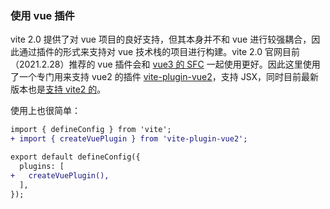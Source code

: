 ### 使用 vue 插件

vite 2.0 提供了对 vue 项目的良好支持，但其本身并不和 vue 进行较强耦合，因此通过插件的形式来支持对 vue 技术栈的项目进行构建。vite 2.0 官网目前（2021.2.28）推荐的 vue 插件会和 [vue3 的 SFC](https://vitejs.dev/plugins/#vitejs-plugin-vue) 一起使用更好。因此这里使用了一个专门用来支持 vue2 的插件 [vite-plugin-vue2](https://www.npmjs.com/package/vite-plugin-vue2)，支持 JSX，同时目前最新版本也是[支持 vite2 的](https://github.com/underfin/vite-plugin-vue2/pull/13)。

使用上也很简单：

```diff
import { defineConfig } from 'vite';
+ import { createVuePlugin } from 'vite-plugin-vue2';

export default defineConfig({
  plugins: [
+   createVuePlugin(),
  ],
});
```

